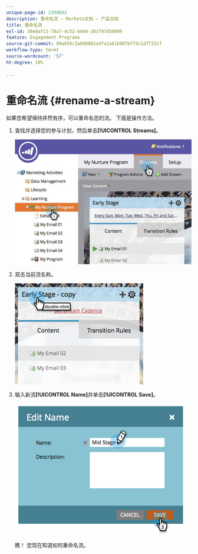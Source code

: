 ```yaml
---
unique-page-id: 2359832
description: 重命名流 — Marketo文档 — 产品文档
title: 重命名流
exl-id: 38e8af11-78a7-4c52-b0d4-301f97d50999
feature: Engagement Programs
source-git-commit: 09a656c3a0d0002edfa1a61b987bff4c1dff33cf
workflow-type: tm+mt
source-wordcount: '57'
ht-degree: 10%

---
```


# 重命名流 {#rename-a-stream}

如果您希望保持井然有序，可以重命名您的流。 下面是操作方法。

1. 查找并选择您的参与计划，然后单击&#x200B;**[!UICONTROL Streams]**。

   ![](assets/cloneasteam-1.jpg)

1. 双击当前流名称。

   ![](assets/image2014-9-15-17-3a4-3a10.png)

1. 输入新流&#x200B;**[!UICONTROL Name]**&#x200B;并单击&#x200B;**[!UICONTROL Save]**。

   ![](assets/image2014-9-15-17-3a4-3a14.png)

   瞧！ 您现在知道如何重命名流。
